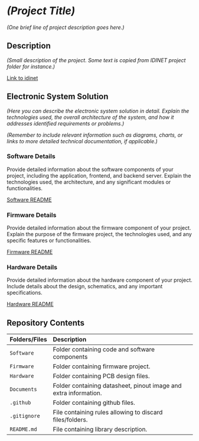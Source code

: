 # *(Project Title)*
*(One brief line of project description goes here.)*


## Description
*(Small description of the project. Some text is copied from IDINET project folder for instance.)*

[Link to idinet](LINK)


## Electronic System Solution
*(Here you can describe the electronic system solution in detail. Explain the technologies used, the overall architecture of the system, and how it addresses identified requirements or problems.)*

*(Remember to include relevant information such as diagrams, charts, or links to more detailed technical documentation, if applicable.)*

### Software Details
Provide detailed information about the software components of your project, including the application, frontend, and backend server. Explain the technologies used, the architecture, and any significant modules or functionalities.

[Software README](Software/README.md)


### Firmware Details
Provide detailed information about the firmware component of your project. Explain the purpose of the firmware project, the technologies used, and any specific features or functionalities.

[Firmware README](Firmware/README.md)


### Hardware Details
Provide detailed information about the hardware component of your project. Include details about the design, schematics, and any important specifications.

[Hardware README](Hardware/README.md)


## Repository Contents
| Folders/Files     | Description                                                       |
|:------------------|:------------------------------------------------------------------|
| `Software`        | Folder containing code and software components                    |
| `Firmware`        | Folder containing firmware project.                               |
| `Hardware`        | Folder containing PCB design files.                               |
| `Documents`       | Folder containing datasheet, pinout image and extra information.  |
| `.github`         | Folder containing github files.                                   |
| `.gitignore`      | File containing rules allowing to discard files/folders.          |
| `README.md`       | File containing library description.                              |
